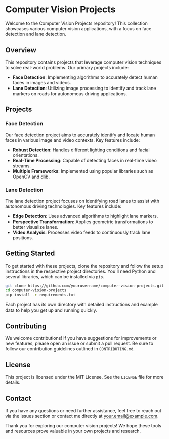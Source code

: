 # Computer Vision Projects

Welcome to the Computer Vision Projects repository! This collection showcases various computer vision applications, with a focus on face detection and lane detection.

## Overview

This repository contains projects that leverage computer vision techniques to solve real-world problems. Our primary projects include:

- **Face Detection**: Implementing algorithms to accurately detect human faces in images and videos.
- **Lane Detection**: Utilizing image processing to identify and track lane markers on roads for autonomous driving applications.

## Projects

### Face Detection

Our face detection project aims to accurately identify and locate human faces in various image and video contexts. Key features include:

- **Robust Detection**: Handles different lighting conditions and facial orientations.
- **Real-Time Processing**: Capable of detecting faces in real-time video streams.
- **Multiple Frameworks**: Implemented using popular libraries such as OpenCV and dlib.

### Lane Detection

The lane detection project focuses on identifying road lanes to assist with autonomous driving technologies. Key features include:

- **Edge Detection**: Uses advanced algorithms to highlight lane markers.
- **Perspective Transformation**: Applies geometric transformations to better visualize lanes.
- **Video Analysis**: Processes video feeds to continuously track lane positions.

## Getting Started

To get started with these projects, clone the repository and follow the setup instructions in the respective project directories. You'll need Python and several libraries, which can be installed via `pip`.

```bash
git clone https://github.com/yourusername/computer-vision-projects.git
cd computer-vision-projects
pip install -r requirements.txt
```

Each project has its own directory with detailed instructions and example data to help you get up and running quickly.

## Contributing

We welcome contributions! If you have suggestions for improvements or new features, please open an issue or submit a pull request. Be sure to follow our contribution guidelines outlined in `CONTRIBUTING.md`.

## License

This project is licensed under the MIT License. See the `LICENSE` file for more details.

## Contact

If you have any questions or need further assistance, feel free to reach out via the issues section or contact me directly at your.email@example.com.

Thank you for exploring our computer vision projects! We hope these tools and resources prove valuable in your own projects and research.
